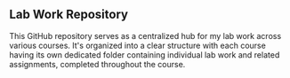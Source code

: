 ## **Lab Work Repository**

This GitHub repository serves as a centralized hub for my lab work across various courses. It's organized into a clear structure with each course having its own dedicated folder containing individual lab work and related assignments, completed throughout the course.
